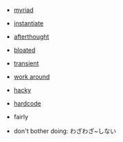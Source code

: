 - [myriad](https://www.oxfordlearnersdictionaries.com/definition/english/myriad_1)

- [instantiate](https://dictionary.cambridge.org/ja/dictionary/english/instantiate)

- [afterthought](https://dictionary.cambridge.org/ja/dictionary/english/afterthought)

- [bloated](https://dictionary.cambridge.org/ja/dictionary/english/bloated)

- [transient](https://dictionary.cambridge.org/ja/dictionary/english/transient)

- [work around](https://dictionary.cambridge.org/ja/dictionary/english/work-around)

- [hacky](https://dictionary.cambridge.org/ja/dictionary/english/hacky)

- [hardcode](https://dictionary.cambridge.org/ja/dictionary/english/hardcode)

- fairly

- don't bother doing: わざわざ~しない
